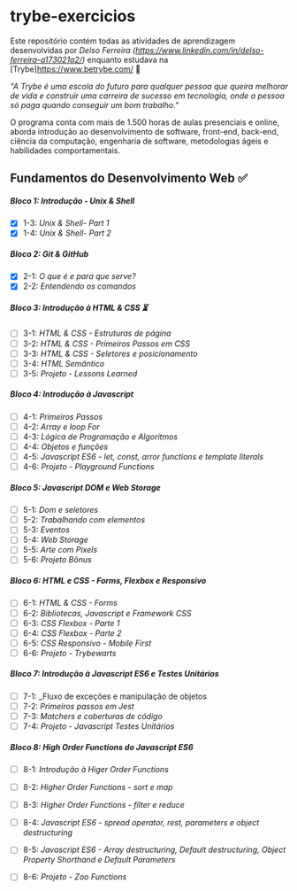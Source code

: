 # trybe-exercicios

Este repositório contém todas as atividades de aprendizagem desenvolvidas por _Delso Ferreira (https://www.linkedin.com/in/delso-ferreira-a173021a2/)_ enquanto estudava na [Trybe]https://www.betrybe.com/ :rocket:

_"A Trybe é uma escola do futuro para qualquer pessoa que queira melhorar de vida e construir uma carreira de sucesso em tecnologia, onde a pessoa só paga quando conseguir um bom trabalho."_

O programa conta com mais de 1.500 horas de aulas presenciais e online, aborda introdução ao desenvolvimento de software, front-end, back-end, ciência da computação, engenharia de software, metodologias ágeis e habilidades comportamentais.

## Fundamentos do Desenvolvimento Web :white_check_mark:

##### Bloco 1: Introdução - Unix & Shell

- [X] 1-3: _Unix & Shell- Part 1_
- [X] 1-4: _Unix & Shell- Part 2_

##### Bloco 2: Git & GitHub

- [X] 2-1: _O que é e para que serve?_
- [X] 2-2: _Entendendo os comandos_

##### Bloco 3: Introdução à HTML & CSS :hourglass_flowing_sand:

- [ ] 3-1: _HTML & CSS - Estruturas de página_
- [ ] 3-2: _HTML & CSS - Primeiros Passos em CSS_
- [ ] 3-3: _HTML & CSS - Seletores e posicionamento_
- [ ] 3-4: _HTML Semântico_
- [ ] 3-5: _Projeto - Lessons Learned_

##### Bloco 4: Introdução à Javascript

- [ ] 4-1: _Primeiros Passos_
- [ ] 4-2: _Array e loop For_
- [ ] 4-3: _Lógica de Programação e Algoritmos_
- [ ] 4-4: _Objetos e funções_
- [ ] 4-5: _Javascript ES6 - let, const, arror functions e template literals_
- [ ] 4-6: _Projeto - Playground Functions_

##### Bloco 5: Javascript DOM e Web Storage

- [ ] 5-1: _Dom e seletores_
- [ ] 5-2: _Trabalhando com elementos_
- [ ] 5-3: _Eventos_
- [ ] 5-4: _Web Storage_
- [ ] 5-5: _Arte com Pixels_
- [ ] 5-6: _Projeto Bônus_

##### Bloco 6: HTML e CSS - Forms, Flexbox e Responsivo

- [ ] 6-1: _HTML & CSS - Forms_
- [ ] 6-2: _Bibliotecas, Javascript e Framework CSS_
- [ ] 6-3: _CSS Flexbox - Parte 1_
- [ ] 6-4: _CSS Flexbox - Parte 2_
- [ ] 6-5: _CSS Responsivo - Mobile First_
- [ ] 6-6: _Projeto - Trybewarts_

##### Bloco 7: Introdução à Javascript ES6 e Testes Unitários

- [ ] 7-1: _Fluxo de exceções e manipulação de objetos
- [ ] 7-2: _Primeiros passos em Jest_
- [ ] 7-3: _Matchers e coberturas de código_
- [ ] 7-4: _Projeto - Javascript Testes Unitários_

##### Bloco 8: High Order Functions do Javascript ES6

- [ ] 8-1: _Introdução à Higer Order Functions_
- [ ] 8-2: _Higher Order Functions - sort e map_
- [ ] 8-3: _Higher Order Functions - filter e reduce_
- [ ] 8-4: _Javascript ES6 - spread operator, rest, parameters e object destructuring_
- [ ] 8-5: _Javascript ES6 - Array destructuring, Default destructuring, Object Property Shorthand e Default Parameters_
- [ ] 8-6: _Projeto - Zoo Functions_

